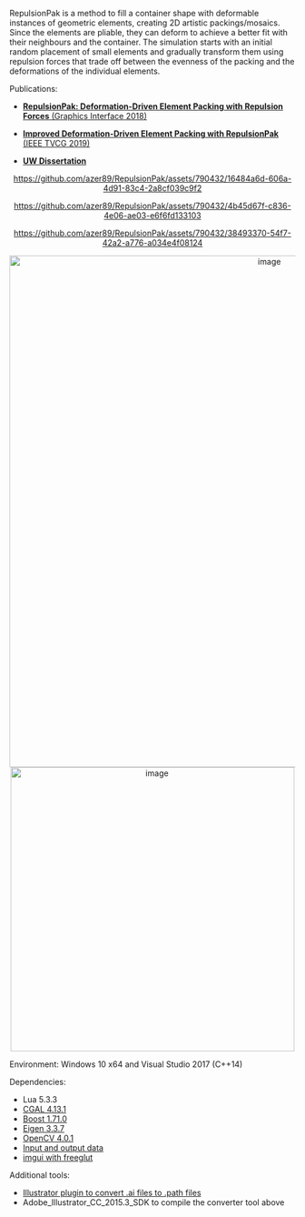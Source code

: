 RepulsionPak is a method to fill a container shape with deformable instances of geometric elements, creating 2D artistic packings/mosaics. Since the elements are pliable, they can deform to achieve a better fit with their neighbours and the container. The simulation starts with an initial random placement of small elements and gradually transform them using repulsion forces that trade off between the evenness of the packing and the deformations of the individual elements.

Publications:

* [**RepulsionPak: Deformation-Driven Element Packing with Repulsion Forces** (Graphics Interface 2018)](https://graphicsinterface.org/proceedings/gi2018/gi2018-3/)

* [**Improved Deformation-Driven Element Packing with RepulsionPak** (IEEE TVCG 2019)](https://doi.org/10.1109/TVCG.2019.2950235)

* [**UW Dissertation**](https://uwspace.uwaterloo.ca/handle/10012/16536)

<div align="center">

https://github.com/azer89/RepulsionPak/assets/790432/16484a6d-606a-4d91-83c4-2a8cf039c9f2


https://github.com/azer89/RepulsionPak/assets/790432/4b45d67f-c836-4e06-ae03-e6f6fd133103


https://github.com/azer89/RepulsionPak/assets/790432/38493370-54f7-42a2-a776-a034e4f08124

<img width="900" alt="image" src="https://github.com/azer89/RepulsionPak/assets/790432/80caaf92-4c1b-410b-9fd5-1dcbef9c1f88">

<img width="500" alt="image" src="https://github.com/azer89/RepulsionPak/assets/790432/b6d3cdfa-4566-4afe-8464-5bcce61aa119">

</div>





Environment: Windows 10 x64 and Visual Studio 2017 (C++14)

Dependencies:
* Lua 5.3.3 
* [CGAL 4.13.1](https://github.com/CGAL/cgal/releases/tag/releases%2FCGAL-4.13.1/)
* [Boost 1.71.0](https://www.boost.org/users/history/version_1_71_0.html)
* [Eigen 3.3.7](http://eigen.tuxfamily.org/index.php?title=News:Eigen_3.3.7_released!)
* [OpenCV 4.0.1](https://opencv.org/releases/) 
* [Input and output data](https://github.com/azer89/repulsionpak_data)
* [imgui with freeglut](https://github.com/azer89/imgui_freeglut)



Additional tools:
* [Illustrator plugin to convert .ai files to .path files](https://github.com/azer89/IllustratorPathConverter)
* Adobe_Illustrator_CC_2015.3_SDK to compile the converter tool above

